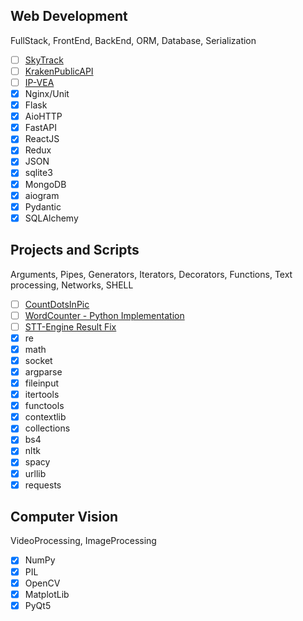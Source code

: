 ## Web Development
FullStack, FrontEnd, BackEnd, ORM, Database, Serialization
- [ ] [SkyTrack](./WebDevelopment/SkyTrack)
- [ ] [KrakenPublicAPI](./WebDevelopment/KrakenPublicAPI)
- [ ] [IP-VEA](./WebDevelopment/IP-VEA)
- [x] Nginx/Unit
- [x] Flask
- [x] AioHTTP
- [x] FastAPI
- [x] ReactJS
- [x] Redux
- [x] JSON
- [x] sqlite3
- [x] MongoDB
- [x] aiogram
- [x] Pydantic
- [x] SQLAlchemy

## Projects and Scripts
Arguments, Pipes, Generators, Iterators, Decorators, Functions, Text processing, Networks, SHELL
- [ ] [CountDotsInPic](./ProjectsAndScripts/CountDotsInPic)
- [ ] [WordCounter - Python Implementation](./ProjectsAndScripts/wc.py)
- [ ] [STT-Engine Result Fix](./ProjectsAndScripts/imot-io.py)
- [x] re
- [x] math
- [x] socket
- [x] argparse
- [x] fileinput
- [x] itertools
- [x] functools
- [x] contextlib
- [x] collections
- [x] bs4
- [x] nltk
- [x] spacy
- [x] urllib
- [x] requests

## Computer Vision
VideoProcessing, ImageProcessing
- [x] NumPy
- [x] PIL
- [x] OpenCV
- [x] MatplotLib
- [x] PyQt5
